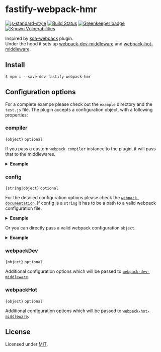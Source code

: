 # fastify-webpack-hmr

[![js-standard-style](https://img.shields.io/badge/code%20style-standard-brightgreen.svg?style=flat)](http://standardjs.com/)
[![Build Status](https://travis-ci.org/lependu/fastify-webpack-hmr.svg?branch=master)](https://travis-ci.org/lependu/fastify-webpack-hmr)
[![Greenkeeper badge](https://badges.greenkeeper.io/lependu/fastify-webpack-hmr.svg)](https://greenkeeper.io/)
[![Known Vulnerabilities](https://snyk.io/test/github/lependu/fastify-webpack-hmr/badge.svg)](https://snyk.io/test/github/lependu/fastify-webpack-hmr)

Inspired by [koa-webpack](https://github.com/shellscape/koa-webpack) plugin.  
Under the hood it sets up [webpack-dev-middleware](https://github.com/webpack/webpack-dev-middleware) and [webpack-hot-middleware](https://github.com/webpack-contrib/webpack-hot-middleware).

## Install
```
$ npm i --save-dev fastify-webpack-hmr
```

## Configuration options

For a complete exampe please check out the `example` directory and the `test.js` file.
The plugin accepts a configuration object, with a following properties:

### compiler
`{object}` `optional`

If you pass a custom `webpack compiler` instance to the plugin, it will pass that to the middlewares.

<details>
  <summary><strong>Example</strong></summary>
  
  ```js
  const fastify = require('fastify')()
  const HMR = require('fastify-webpack-hmr')
  const webpack = require('webpack')
  const webpackConfig = require('path/to/your/webpack/config')
  
  const compiler = webpack(webpackConfig)
  
  fastify.register(HMR, { compiler })
  
  fastify.listen(3000)
  ```
</details>

### config
`{string|object}` `optional`

For the detailed configuration options please check the [`webpack documentation`](https://webpack.js.org/configuration/). 
If config is a `string` it has to be a path to a valid webpack configuration file.
<details>
  <summary><strong>Example</strong></summary>

  ```js
  const fastify = require('fastify')()
  const HMR = require('fastify-webpack-hmr')
  const { join } = require('path')
  
  const config = join(__dirname, 'path.to.your.webpack.config')
  
  fastify.register(HMR, { config })
  
  fastify.listen(3000)
  ```
</details>

Or you can directly pass a valid webpack configuration `object`.

<details>
  <summary><strong>Example</strong></summary>
  
  ```js
  const fastify = require('fastify')()
  const HMR = require('fastify-webpack-hmr')
  const { join } = require('path')
  
  const config = {
    mode: 'development', // Prevents webpack warning
    entry: join(__dirname, 'path.to.your.client.file'),
    output: {
      publicPath: '/assets',
      filename: 'main.js'
    }
  }
  
  fastify.register(HMR, { config })
  
  fastify.listen(3000)
  ```
</details>

### webpackDev
`{object}` `optional`

Additional configuration options which will be passed to [`webpack-dev-middleware`](https://github.com/webpack/webpack-dev-middleware#options).

### webpackHot
`{object}` `optional`

Additional configuration options which will be passed to [`webpack-hot-middleware`](https://github.com/webpack-contrib/webpack-hot-middleware#config).

## License
Licensed under [MIT](./LICENSE).
